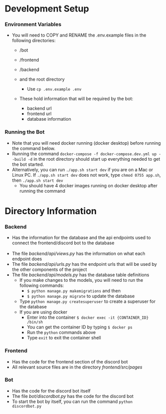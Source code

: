 # Development Setup

### Environment Variables

- You will need to COPY and RENAME the .env.example files in the following directories:
    - /bot
    - /frontend
    - /backend 
    - and the root directory
        -  Use `cp .env.example .env`

    - These hold information that will be required by the bot:
        - backend url
        - frontend url
        - database information


### Running the Bot
- Note that you will need docker running (docker desktop) before running the command below.
- Running the command `docker-compose -f docker-compose.dev.yml up --build -d` in the root directory should start up everything needed to get the bot started.
- Alternatively, you can run `./app.sh start dev` if you are on a Mac or Linux PC. If `./app.sh start dev` does not work, type `chmod 0755 app.sh`, then `./app.sh start dev`
    - You should have 4 docker images running on docker desktop after running the command 


# Directory Information

### Backend
- Has the information for the database and the api endpoints used to connect the frontend/discord bot to the database
<br/> <br/>
- The file *backend/api/views.py* has the information on what each endpoint does
- The file *backend/api/urls.py* has the endpoint urls that will be used by the other components of the project
- The file *backend/api/models.py* has the database table definitions
    - If you make changes to the models, you will need to run the following commands:
        - `$ python manage.py makemigrations` and then
        - `$ python manage.py migrate` to update the database
    - Type `python manage.py createsuperuser` to create a superuser for the database
    - If you are using docker
      - Enter into the container `$ docker exec -it {CONTAINER_ID} /bin/sh`
      - You can get the container ID by typing `$ docker ps`
      - Run the `python` commands above
      - Type `exit` to exit the container shell



### Frontend
- Has the code for the frontend section of the discord bot
- All relevant source files are in the directory *frontend/src/pages*


### Bot
- Has the code for the discord bot itself
- The file *bot/discordbot.py* has the code for the discord bot
- To start the bot by itself, you can run the command `python discordbot.py`
